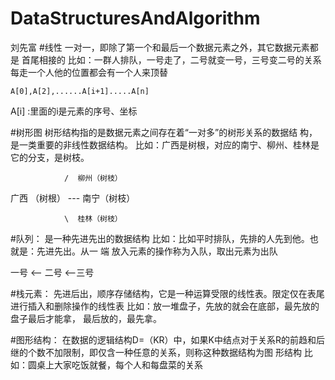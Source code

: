 # DataStructuresAndAlgorithm
刘先富
#线性
	一对一，即除了第一个和最后一个数据元素之外，其它数据元素都是	首尾相接的
	比如：一群人排队，一号走了，二号就变一号，三号变二号的关系
	每走一个人他的位置都会有一个人来顶替
	
	A[0],A[2],......A[i+1].....A[n]
	
A[i] :里面的i是元素的序号、坐标

#树形图
	树形结构指的是数据元素之间存在着“一对多”的树形关系的数据结	构，是一类重要的非线性数据结构。
	比如：广西是树根，对应的南宁、柳州、桂林是它的分支，是树枝。
		
				/  柳州（树枝）

广西 （树根）     	---	南宁（树枝）

				\  桂林（树枝）


#队列：
	是一种先进先出的数据结构
	比如：比如平时排队，先排的人先到他。也就是：先进先出。从一	端	放入元素的操作称为入队，取出元素为出队

一号  <-- 二号  <--三号

#栈元素：
	先进后出，顺序存储结构，它是一种运算受限的线性表。限定仅在表尾进行插入和删除操作的线性表
	比如：放一堆盘子，先放的就会在底部，最先放的盘子最后才能拿，	最后放的，最先拿。
				
			
#图形结构：
	在数据的逻辑结构D=（KR）中，如果K中结点对于关系R的前趋和后	继的个数不加限制，即仅含一种任意的关系，则称这种数据结构为图	形结构 
	比如：圆桌上大家吃饭就餐，每个人和每盘菜的关系
